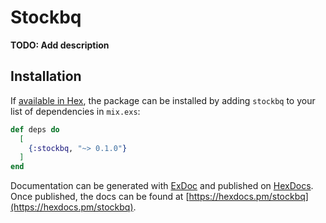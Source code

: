 # Stockbq

**TODO: Add description**

## Installation

If [available in Hex](https://hex.pm/docs/publish), the package can be installed
by adding `stockbq` to your list of dependencies in `mix.exs`:

```elixir
def deps do
  [
    {:stockbq, "~> 0.1.0"}
  ]
end
```

Documentation can be generated with [ExDoc](https://github.com/elixir-lang/ex_doc)
and published on [HexDocs](https://hexdocs.pm). Once published, the docs can
be found at [https://hexdocs.pm/stockbq](https://hexdocs.pm/stockbq).


